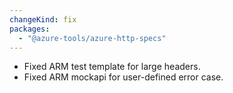 ```yaml
---
changeKind: fix
packages:
  - "@azure-tools/azure-http-specs"
---
```


- Fixed ARM test template for large headers.
- Fixed ARM mockapi for user-defined error case.
